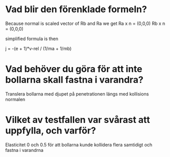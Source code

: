 
# Vad blir den förenklade formeln?

Because normal is scaled vector of Rb and Ra we get
Ra x n = (0,0,0)
Rb x n = (0,0,0)

simplified formula is then

j = -(e + 1)*v-rel / (1/ma + 1/mb)

# Vad behöver du göra för att inte bollarna skall fastna i varandra?

Translera bollarna med djupet på penetrationen längs med kollisions normalen

# Vilket av testfallen var svårast att uppfylla, och varför?

Elasticitet 0 och 0.5 för att bollarna kunde kollidera flera samtidigt och fastna i varandrna
